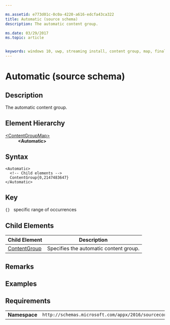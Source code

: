```yaml
---

ms.assetid: e773d01c-0c0a-4220-a616-edcfa43ca322 
title: Automatic (source schema)
description: The automatic content group.

ms.date: 03/29/2017
ms.topic: article


keywords: windows 10, uwp, streaming install, content group, map, final content group, automatic content group
---
```


# Automatic (source schema)

## Description
The automatic content group.

## Element Hierarchy
<dl>
<dt><a href="element-source-contentgroupmap.md">&lt;ContentGroupMap&gt;</a></dt>
<dd><b>&lt;Automatic&gt;</b></dd>
</dl>

## Syntax
```syntax
<Automatic>
  <!-- Child elements -->
  ContentGroup{0,2147483647}
</Automatic>
```

## Key
`{}`   specific range of occurrences

## Child Elements

| Child Element | Description |
|---------------|-------------|
| [ContentGroup](element-source-automatic-contentgroup.md) | Specifies the automatic content group. |

## Remarks

## Examples

## Requirements
|          |         |
|----------|--------------|
| **Namespace** | `http://schemas.microsoft.com/appx/2016/sourcecontentgroupmap` |